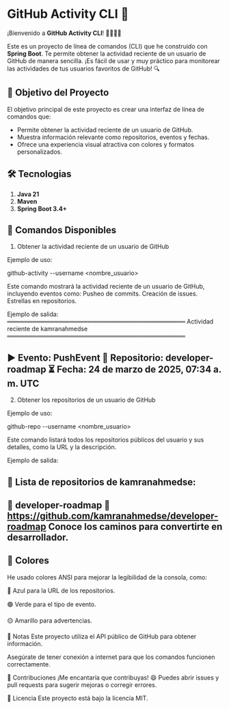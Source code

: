 # GitHub Activity CLI 📱

¡Bienvenido a **GitHub Activity CLI**! 👨‍💻👩‍💻

Este es un proyecto de línea de comandos (CLI) que he construido con **Spring Boot**. Te permite obtener la actividad reciente de un usuario de GitHub de manera sencilla. ¡Es fácil de usar y muy práctico para monitorear las actividades de tus usuarios favoritos de GitHub! 🔍

## 🎯 Objetivo del Proyecto

El objetivo principal de este proyecto es crear una interfaz de línea de comandos que:
- Permite obtener la actividad reciente de un usuario de GitHub.
- Muestra información relevante como repositorios, eventos y fechas.
- Ofrece una experiencia visual atractiva con colores y formatos personalizados.

## 🛠 Tecnologias

1. **Java 21** 
2. **Maven** 
3. **Spring Boot 3.4+** 

## 🔧 Comandos Disponibles

1. Obtener la actividad reciente de un usuario de GitHub
   
Ejemplo de uso:

github-activity --username <nombre_usuario>

Este comando mostrará la actividad reciente de un usuario de GitHub, incluyendo eventos como:
Pusheo de commits.
Creación de issues.
Estrellas en repositorios.

Ejemplo de salida:
══════════════════════════════════════════
   Actividad reciente de kamranahmedse
══════════════════════════════════════════

▶ Evento: PushEvent
  📌 Repositorio: developer-roadmap
  ⏳ Fecha: 24 de marzo de 2025, 07:34 a. m. UTC
----------------------------------------

2. Obtener los repositorios de un usuario de GitHub
   
Ejemplo de uso:

github-repo --username <nombre_usuario>

Este comando listará todos los repositorios públicos del usuario y sus detalles, como la URL y la descripción.

Ejemplo de salida:

📂 Lista de repositorios de kamranahmedse:
-----------------------------------------
🔹 developer-roadmap
🔗 https://github.com/kamranahmedse/developer-roadmap
Conoce los caminos para convertirte en desarrollador.
-----------------------------------------

## 🎨 Colores
He usado colores ANSI para mejorar la legibilidad de la consola, como:

🔵 Azul para la URL de los repositorios.

🟢 Verde para el tipo de evento.

🟡 Amarillo para advertencias.

📝 Notas
Este proyecto utiliza el API público de GitHub para obtener información.

Asegúrate de tener conexión a internet para que los comandos funcionen correctamente.

💬 Contribuciones
¡Me encantaría que contribuyas! 😄 Puedes abrir issues y pull requests para sugerir mejoras o corregir errores.

📄 Licencia
Este proyecto está bajo la licencia MIT.
